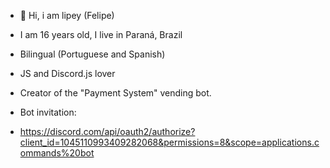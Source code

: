 - 👋 Hi, i am lipey (Felipe)

- I am 16 years old, I live in Paraná, Brazil
- Bilingual (Portuguese and Spanish)
- JS and Discord.js lover

- Creator of the "Payment System" vending bot.
- Bot invitation:
- https://discord.com/api/oauth2/authorize?client_id=1045110993409282068&permissions=8&scope=applications.commands%20bot
